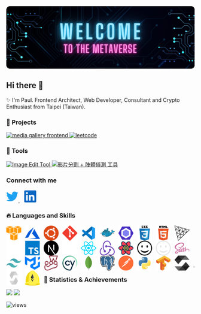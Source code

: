 <div style="width:100%">
  <img src="./assets/images/banner.png" alt="banner" />
</div>

## Hi there 👋

✨ I'm Paul. Frontend Architect, Web Developer, Consultant and Crypto Enthusiast from Taipei (Taiwan).

### 🌟 Projects

<p align="left">
  <a href="https://github.com/PSheon/Media-Gallery-Frontend" target="_blank" rel="noreferrer noopener">
    <img height="125px" src="https://github-readme-stats.vercel.app/api/pin/?username=PSheon&repo=Media-Gallery-Frontend&theme=dracula&hide_border=true" alt="media gallery frontend" />
  </a>
  <a href="https://github.com/PSheon/Leetcode" target="_blank" rel="noreferrer noopener">
    <img height="125px" src="https://github-readme-stats.vercel.app/api/pin/?username=PSheon&repo=Leetcode&theme=dracula&hide_border=true" alt="leetcode" />
  </a>
</p>

### 👻 Tools

<p align="left">
  <a href="https://psheon.github.io/imageTool/" target="_blank" rel="noreferrer noopener">
    <img height="150px" src="https://github-readme-stats.vercel.app/api/pin/?username=PSheon&repo=imageTool&theme=dracula&hide_border=true" alt="Image Edit Tool" />
  </a>
  <a href="https://github.com/PSheon/video-to-frames/" target="_blank" rel="noreferrer noopener">
    <img height="150px" src="https://github-readme-stats.vercel.app/api/pin/?username=PSheon&repo=video-to-frames&theme=dracula&hide_border=true" alt="影片分割 + 肢體偵測 工具" />
  </a>
</p>

### Connect with me

<p align="left">
  <a href="https://twitter.com/0xPSheon" target="_blank" style="margin-right: 12px">
    <img
      src="./assets/images/social-media/twitter.svg"
      alt="PSheon | Twitter"
      width="32px"
      height="32px"
    />
  </a>
  <a href="https://www.linkedin.com/in/psheon/" target="_blank" style="margin-right: 12px">
    <img
      src="./assets/images/social-media/linkedin.svg"
      alt="PSheon | Twitter"
      width="32px"
      height="32px"
    />
  </a>
</p>

### 🔥 Languages and Skills

[<img align="left" src="./assets/images/skills/amazon_aws-icon.svg" alt="aws" width="40" height="40" style="padding-right:10px;" />](https://aws.amazon.com)
[<img align="left" src="./assets/images/skills/microsoft_azure-icon.svg" alt="azure" width="40" height="40" style="padding-right:10px;" />](https://azure.microsoft.com/)
[<img align="left" src="./assets/images/skills/ubuntu-icon.svg" alt="ubuntu" width="40" height="40" style="padding-right:10px;" />](https://ubuntu.com/)
[<img align="left" src="./assets/images/skills/git-scm-icon.svg" alt="git" width="40" height="40" style="padding-right:10px;" />](https://git-scm.com/)
[<img align="left" src="./assets/images/skills/file_type_vscode.svg" alt="vscode" width="40" height="40" style="padding-right:10px;" />](https://code.visualstudio.com/)
[<img align="left" src="./assets/images/skills/docker-icon.svg" alt="docker" width="40" height="40" style="padding-right:10px;" />](https://www.docker.com/)
[<img align="left" src="./assets/images/skills/eslint-icon.svg" alt="eslint" width="40" height="40" style="padding-right:10px;" />](https://eslint.org/)
[<img align="left" src="./assets/images/skills/css3-original-wordmark.svg" alt="css3" width="40" height="40" style="padding-right:10px;" />](https://www.w3schools.com/css/)
[<img align="left" src="./assets/images/skills/html5-original-wordmark.svg" alt="html5" width="40" height="40" style="padding-right:10px;" />](https://www.w3.org/html/)
[<img align="left" src="./assets/images/skills/threejs-light.svg" alt="three.js" width="40" height="40" style="padding-right:10px;" />](https://threejs.org/#gh-light-mode-only)
[<img align="left" src="./assets/images/skills/threejs-dark.svg" alt="three.js" width="40" height="40" style="padding-right:10px;" />](https://threejs.org/#gh-dark-mode-only)
[<img align="left" src="./assets/images/skills/typescript-original.svg" alt="typescript" width="40" height="40" style="padding-right:10px;" />](https://www.typescriptlang.org/)
[<img align="left" src="./assets/images/skills/nextjs-light.svg" alt="next.js" width="40" height="40" style="padding-right:10px;" />](https://nextjs.org/#gh-light-mode-only)
[<img align="left" src="./assets/images/skills/nextjs-dark.svg" alt="next.js" width="40" height="40" style="padding-right:10px;" />](https://nextjs.org/#gh-dark-mode-only)
[<img align="left" src="./assets/images/skills/reactjs-icon.svg" alt="react" width="40" height="40" style="padding-right:10px;" />](https://reactjs.org/)

<br />

[<img align="left" src="./assets/images/skills/redux.svg" alt="redux" width="40" height="40" style="padding-right:10px;" />](https://redux.js.org/)
[<img align="left" src="./assets/images/skills/react-query.svg" alt="react query" width="40" height="40" style="padding-right:10px;" />](https://react-query-v3.tanstack.com/)
[<img align="left" src="./assets/images/skills/iconify-light.svg" alt="iconify" width="40" height="40" style="padding-right:10px;" />](https://iconify.design/#gh-light-mode-only)
[<img align="left" src="./assets/images/skills/iconify-dark.svg" alt="iconify" width="40" height="40" style="padding-right:10px;" />](https://iconify.design/#gh-dark-mode-only)
[<img align="left" src="./assets/images/skills/sass-original.svg" alt="sass" width="40" height="40" style="padding-right:10px;" />](https://sass-lang.com)
[<img align="left" src="./assets/images/skills/tailwindcss-icon.svg" alt="tailwind" width="40" height="40" style="padding-right:10px;" />](https://tailwindcss.com/)
[<img align="left" src="./assets/images/skills/mui.svg" alt="mui" width="40" height="40" style="padding-right:10px;" />](https://mui.com/)
[<img align="left" src="./assets/images/skills/jestjsio-icon.svg" alt="jest" width="40" height="40" style="padding-right:10px;" />](https://jestjs.io/)
[<img align="left" src="./assets/images/skills/cypress-icon.svg" alt="cypress" width="40" height="40" style="padding-right:10px;" />](https://www.cypress.io/)
[<img align="left" src="./assets/images/skills/mongodb-icon.svg" alt="mongodb" width="40" height="40" style="padding-right:10px;" />](https://www.mongodb.com/)
[<img align="left" src="./assets/images/skills/postgresql-icon.svg" alt="postgreSQL" width="40" height="40" style="padding-right:10px;" />](https://www.postgresql.org/)
[<img align="left" src="./assets/images/skills/getpostman-icon.svg" alt="postman" width="40" height="40" style="padding-right:10px;" />](https://www.postman.com/)
[<img align="left" src="./assets/images/skills/python-original.svg" alt="python" width="40" height="40" style="padding-right:10px;" />](https://www.python.org)
[<img align="left" src="./assets/images/skills/tensorflow-icon.svg" alt="tensorflow" width="40" height="40" style="padding-right:10px;" />](https://www.tensorflow.org/)

<br />

[<img align="left" src="./assets/images/skills/solidity-light.svg" alt="solidity" width="40" height="40" style="padding-right:10px;" />](https://github.com/ethereum/solidity#gh-light-mode-only)
[<img align="left" src="./assets/images/skills/solidity-dark.svg" alt="solidity" width="40" height="40" style="padding-right:10px;" />](https://github.com/ethereum/solidity#gh-dark-mode-only)
[<img align="left" src="./assets/images/skills/hardhat-icon.svg" alt="hardhat" width="40" height="40" style="padding-right:10px;" />](https://hardhat.org/)

<br />
<br />

---

### 🍹 Statistics & Achievements

<p align="left">
  <img
    height="150px"
    src="https://github-readme-stats.vercel.app/api/top-langs/?username=psheon&layout=compact&theme=dracula&hide_border=true&count_private=true&hide=javascript,html&langs_count=4"
  />
  <img
    height="150px"
    src="https://github-readme-stats.vercel.app/api?username=psheon&theme=dracula&hide_border=true&count_private=true&show_icons=true"
  />
</p>

![views](https://komarev.com/ghpvc/?username=psheon&color=ff69b4&label=Visitors)
